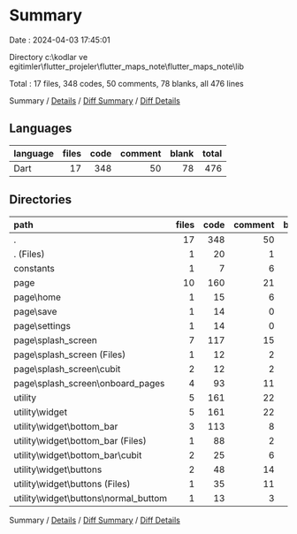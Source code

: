 # Summary

Date : 2024-04-03 17:45:01

Directory c:\\kodlar ve egitimler\\flutter_projeler\\flutter_maps_note\\flutter_maps_note\\lib

Total : 17 files,  348 codes, 50 comments, 78 blanks, all 476 lines

Summary / [Details](details.md) / [Diff Summary](diff.md) / [Diff Details](diff-details.md)

## Languages
| language | files | code | comment | blank | total |
| :--- | ---: | ---: | ---: | ---: | ---: |
| Dart | 17 | 348 | 50 | 78 | 476 |

## Directories
| path | files | code | comment | blank | total |
| :--- | ---: | ---: | ---: | ---: | ---: |
| . | 17 | 348 | 50 | 78 | 476 |
| . (Files) | 1 | 20 | 1 | 3 | 24 |
| constants | 1 | 7 | 6 | 5 | 18 |
| page | 10 | 160 | 21 | 37 | 218 |
| page\\home | 1 | 15 | 6 | 5 | 26 |
| page\\save | 1 | 14 | 0 | 4 | 18 |
| page\\settings | 1 | 14 | 0 | 4 | 18 |
| page\\splash_screen | 7 | 117 | 15 | 24 | 156 |
| page\\splash_screen (Files) | 1 | 12 | 2 | 4 | 18 |
| page\\splash_screen\\cubit | 2 | 12 | 2 | 8 | 22 |
| page\\splash_screen\\onboard_pages | 4 | 93 | 11 | 12 | 116 |
| utility | 5 | 161 | 22 | 33 | 216 |
| utility\\widget | 5 | 161 | 22 | 33 | 216 |
| utility\\widget\\bottom_bar | 3 | 113 | 8 | 20 | 141 |
| utility\\widget\\bottom_bar (Files) | 1 | 88 | 2 | 10 | 100 |
| utility\\widget\\bottom_bar\\cubit | 2 | 25 | 6 | 10 | 41 |
| utility\\widget\\buttons | 2 | 48 | 14 | 13 | 75 |
| utility\\widget\\buttons (Files) | 1 | 35 | 11 | 10 | 56 |
| utility\\widget\\buttons\\normal_buttom | 1 | 13 | 3 | 3 | 19 |

Summary / [Details](details.md) / [Diff Summary](diff.md) / [Diff Details](diff-details.md)